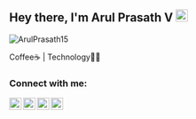 ## Hey there, I'm Arul Prasath V <img alt="PRO" width="22px" style="margin-top:10px;" src="https://img.icons8.com/color/48/000000/instagram-verification-badge.png"/>

<p align="left"> <img src="https://komarev.com/ghpvc/?username=ArulPrasath15" alt="ArulPrasath15" /> </p>

<p align="left">Coffee☕ | Technology👩‍💻 </p>

### Connect with me:


[<img align="left" alt="Arul Prasath | Instagram" width="22px" src="https://img.icons8.com/color/48/000000/instagram-new.png"/>](https://instagram.com/arul__official)
[<img align="left" alt="Arul Prasath | Twitter" width="22px" src="https://img.icons8.com/fluent/48/000000/telegram-app.png"/>](http://t.me/ArulPrasathv)
[<img align="left" alt="Arul Prasath | LinkedIn" width="22px" src="https://img.icons8.com/color/48/000000/linkedin.png"/>](https://www.linkedin.com/in/arul-prasath-v-832657146/)
[<img align="left" alt="Arul Prasath | Outlook" width="22px" src="https://img.icons8.com/fluent/48/000000/microsoft-outlook-2019.png"/>](mailto:arulprasath73@outlook.com)


<br />
